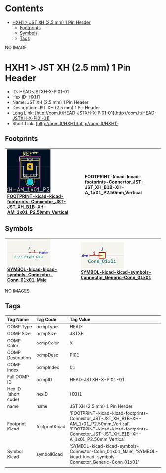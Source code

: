 



Contents
========

* [HXH1 > JST XH (2.5 mm) 1 Pin Header](#hxh1--jst-xh-25-mm-1-pin-header)
	* [Footprints](#footprints)
	* [Symbols](#symbols)
	* [Tags](#tags)
  
NO IMAGE  
# HXH1 > JST XH (2.5 mm) 1 Pin Header

- ID: HEAD-JSTXH-X-PI01-01
- Hex ID: HXH1
- Name: JST XH (2.5 mm) 1 Pin Header
- Description: JST XH (2.5 mm) 1 Pin Header
- Long Link: [http://oom.lt/HEAD-JSTXH-X-PI01-01](http://oom.lt/HEAD-JSTXH-X-PI01-01)
- Short Link: [http://oom.lt/HXH1](http://oom.lt/HXH1)

## Footprints
  

|[![](https://raw.githubusercontent.com/oomlout/oomlout_OOMP_eda_V2/main/FOOTPRINT/kicad/kicad-footprints/Connector_JST/JST_XH_B1B-XH-AM_1x01_P2.50mm_Vertical/image_140.png)<br>FOOTPRINT-kicad-kicad-footprints-Connector_JST-JST_XH_B1B-XH-AM_1x01_P2.50mm_Vertical](https://github.com/oomlout/oomlout_OOMP_eda_V2/tree/main/FOOTPRINT/kicad/kicad-footprints/Connector_JST/JST_XH_B1B-XH-AM_1x01_P2.50mm_Vertical/)|![]()<br>FOOTPRINT-kicad-kicad-footprints-Connector_JST-JST_XH_B1B-XH-A_1x01_P2.50mm_Vertical||
| :--- | :--- | :--- |

## Symbols
  

|[![](https://raw.githubusercontent.com/oomlout/oomlout_OOMP_eda_V2/main/SYMBOL/kicad/kicad-symbols/Connector/Conn_01x01_Male/image_140.png)<br>SYMBOL-kicad-kicad-symbols-Connector-Conn_01x01_Male](https://github.com/oomlout/oomlout_OOMP_eda_V2/tree/main/SYMBOL/kicad/kicad-symbols/Connector/Conn_01x01_Male/)|[![](https://raw.githubusercontent.com/oomlout/oomlout_OOMP_eda_V2/main/SYMBOL/kicad/kicad-symbols/Connector_Generic/Conn_01x01/image_140.png)<br>SYMBOL-kicad-kicad-symbols-Connector_Generic-Conn_01x01](https://github.com/oomlout/oomlout_OOMP_eda_V2/tree/main/SYMBOL/kicad/kicad-symbols/Connector_Generic/Conn_01x01/)||
| :--- | :--- | :--- |
  
NO IMAGES  
## Tags
  

|Tag Name|Tag Code|Tag Value|
| :--- | :--- | :--- |
|OOMP Type|oompType|HEAD|
|OOMP Size|oompSize|JSTXH|
|OOMP Color|oompColor|X|
|OOMP Description|oompDesc|PI01|
|OOMP Index|oompIndex|01|
|Full OOMP ID|oompID|HEAD-JSTXH-X-PI01-01|
|Hex ID (short code)|hexID|HXH1|
|name|name|JST XH (2.5 mm) 1 Pin Header|
|Footprint Kicad|footprintKicad|'FOOTPRINT-kicad-kicad-footprints-Connector_JST-JST_XH_B1B-XH-AM_1x01_P2.50mm_Vertical', 'FOOTPRINT-kicad-kicad-footprints-Connector_JST-JST_XH_B1B-XH-A_1x01_P2.50mm_Vertical'|
|Symbol Kicad|symbolKicad|'SYMBOL-kicad-kicad-symbols-Connector-Conn_01x01_Male', 'SYMBOL-kicad-kicad-symbols-Connector_Generic-Conn_01x01'|
||||
